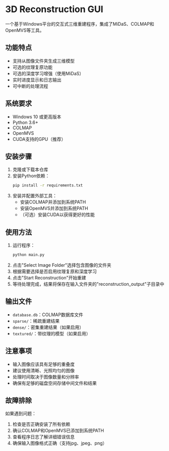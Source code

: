# 3D Reconstruction GUI

一个基于Windows平台的交互式三维重建程序，集成了MiDaS、COLMAP和OpenMVS等工具。

## 功能特点

- 支持从图像文件夹生成三维模型
- 可选的纹理复原功能
- 可选的深度学习增强（使用MiDaS）
- 实时进度显示和日志输出
- 可中断的处理流程

## 系统要求

- Windows 10 或更高版本
- Python 3.6+
- COLMAP
- OpenMVS
- CUDA支持的GPU（推荐）

## 安装步骤

1. 克隆或下载本仓库
2. 安装Python依赖：
   ```bash
   pip install -r requirements.txt
   ```
3. 安装并配置外部工具：
   - 安装COLMAP并添加到系统PATH
   - 安装OpenMVS并添加到系统PATH
   - （可选）安装CUDA以获得更好的性能

## 使用方法

1. 运行程序：
   ```bash
   python main.py
   ```
2. 点击"Select Image Folder"选择包含图像的文件夹
3. 根据需要选择是否启用纹理复原和深度学习
4. 点击"Start Reconstruction"开始重建
5. 等待处理完成，结果将保存在输入文件夹的"reconstruction_output"子目录中

## 输出文件

- `database.db`：COLMAP数据库文件
- `sparse/`：稀疏重建结果
- `dense/`：密集重建结果（如果启用）
- `textured/`：带纹理的模型（如果启用）

## 注意事项

- 输入图像应该具有足够的重叠度
- 建议使用清晰、光照均匀的图像
- 处理时间取决于图像数量和分辨率
- 确保有足够的磁盘空间存储中间文件和结果

## 故障排除

如果遇到问题：
1. 检查是否正确安装了所有依赖
2. 确认COLMAP和OpenMVS已添加到系统PATH
3. 查看程序日志了解详细错误信息
4. 确保输入图像格式正确（支持jpg、jpeg、png）

